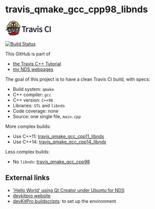 # travis_qmake_gcc_cpp98_libnds

[![Travis CI logo](TravisCI.png)](https://travis-ci.org)

[![Build Status](https://travis-ci.org/richelbilderbeek/travis_qmake_gcc_cpp98_libnds.svg?branch=master)](https://travis-ci.org/richelbilderbeek/travis_qmake_gcc_cpp98_libnds)

This GitHub is part of 

 * [the Travis C++ Tutorial](https://github.com/richelbilderbeek/travis_cpp_tutorial)
 * [my NDS webpages](https://github.com/richelbilderbeek/cpp/blob/master/content/CppNds.md)

The goal of this project is to have a clean Travis CI build, with specs:

 * Build system: `qmake`
 * C++ compiler: `gcc`
 * C++ version: `C++98`
 * Libraries: `STL` and `libnds`
 * Code coverage: none
 * Source: one single file, `main.cpp`

More complex builds:

 * Use C++11: [travis_qmake_gcc_cpp11_libnds](https://www.github.com/richelbilderbeek/travis_qmake_gcc_cpp11_libnds)
 * Use C++14: [travis_qmake_gcc_cpp14_libnds](https://www.github.com/richelbilderbeek/travis_qmake_gcc_cpp14_libnds)

Less complex builds:

 * No `libnds`: [travis_qmake_gcc_cpp98](https://www.github.com/richelbilderbeek/travis_qmake_gcc_cpp98)

## External links

 * ['Hello World' using Qt Creator under Ubuntu for NDS](http://www.richelbilderbeek.nl/CppHelloWorldQtCreatorUbuntuNds.htm)
 * [devkitpro website](http://devkitpro.org)
 * [devKitPro buildscripts](https://github.com/devkitPro/buildscripts): to set up the environment